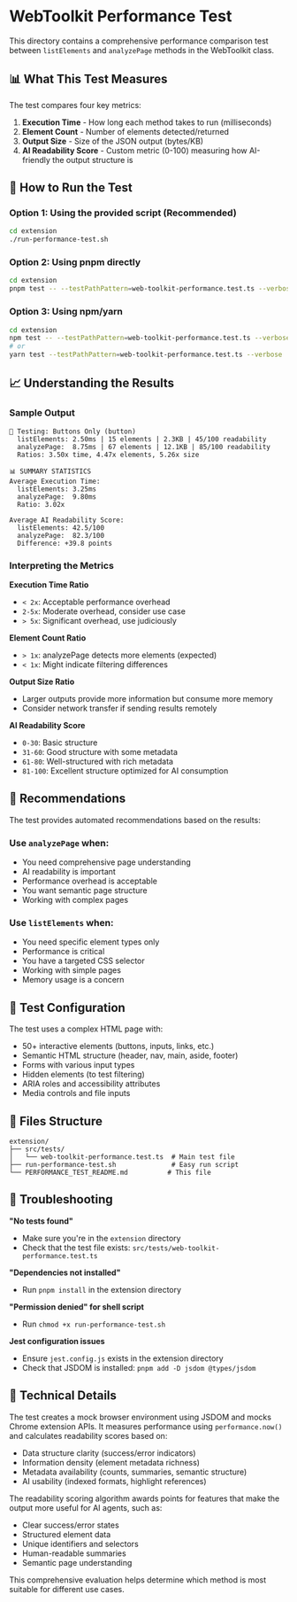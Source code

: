 # WebToolkit Performance Test

This directory contains a comprehensive performance comparison test between `listElements` and `analyzePage` methods in the WebToolkit class.

## 📊 What This Test Measures

The test compares four key metrics:

1. **Execution Time** - How long each method takes to run (milliseconds)
2. **Element Count** - Number of elements detected/returned
3. **Output Size** - Size of the JSON output (bytes/KB)
4. **AI Readability Score** - Custom metric (0-100) measuring how AI-friendly the output structure is

## 🚀 How to Run the Test

### Option 1: Using the provided script (Recommended)

```bash
cd extension
./run-performance-test.sh
```

### Option 2: Using pnpm directly

```bash
cd extension
pnpm test -- --testPathPattern=web-toolkit-performance.test.ts --verbose
```

### Option 3: Using npm/yarn

```bash
cd extension
npm test -- --testPathPattern=web-toolkit-performance.test.ts --verbose
# or
yarn test --testPathPattern=web-toolkit-performance.test.ts --verbose
```

## 📈 Understanding the Results

### Sample Output

```
🧪 Testing: Buttons Only (button)
  listElements: 2.50ms | 15 elements | 2.3KB | 45/100 readability
  analyzePage:  8.75ms | 67 elements | 12.1KB | 85/100 readability
  Ratios: 3.50x time, 4.47x elements, 5.26x size

📊 SUMMARY STATISTICS
Average Execution Time:
  listElements: 3.25ms
  analyzePage:  9.80ms
  Ratio: 3.02x

Average AI Readability Score:
  listElements: 42.5/100
  analyzePage:  82.3/100
  Difference: +39.8 points
```

### Interpreting the Metrics

**Execution Time Ratio**

- `< 2x`: Acceptable performance overhead
- `2-5x`: Moderate overhead, consider use case
- `> 5x`: Significant overhead, use judiciously

**Element Count Ratio**

- `> 1x`: analyzePage detects more elements (expected)
- `< 1x`: Might indicate filtering differences

**Output Size Ratio**

- Larger outputs provide more information but consume more memory
- Consider network transfer if sending results remotely

**AI Readability Score**

- `0-30`: Basic structure
- `31-60`: Good structure with some metadata
- `61-80`: Well-structured with rich metadata
- `81-100`: Excellent structure optimized for AI consumption

## 🎯 Recommendations

The test provides automated recommendations based on the results:

### Use `analyzePage` when:

- You need comprehensive page understanding
- AI readability is important
- Performance overhead is acceptable
- You want semantic page structure
- Working with complex pages

### Use `listElements` when:

- You need specific element types only
- Performance is critical
- You have a targeted CSS selector
- Working with simple pages
- Memory usage is a concern

## 🔧 Test Configuration

The test uses a complex HTML page with:

- 50+ interactive elements (buttons, inputs, links, etc.)
- Semantic HTML structure (header, nav, main, aside, footer)
- Forms with various input types
- Hidden elements (to test filtering)
- ARIA roles and accessibility attributes
- Media controls and file inputs

## 📁 Files Structure

```
extension/
├── src/tests/
│   └── web-toolkit-performance.test.ts  # Main test file
├── run-performance-test.sh              # Easy run script
└── PERFORMANCE_TEST_README.md          # This file
```

## 🐛 Troubleshooting

**"No tests found"**

- Make sure you're in the `extension` directory
- Check that the test file exists: `src/tests/web-toolkit-performance.test.ts`

**"Dependencies not installed"**

- Run `pnpm install` in the extension directory

**"Permission denied" for shell script**

- Run `chmod +x run-performance-test.sh`

**Jest configuration issues**

- Ensure `jest.config.js` exists in the extension directory
- Check that JSDOM is installed: `pnpm add -D jsdom @types/jsdom`

## 🔬 Technical Details

The test creates a mock browser environment using JSDOM and mocks Chrome extension APIs. It measures performance using `performance.now()` and calculates readability scores based on:

- Data structure clarity (success/error indicators)
- Information density (element metadata richness)
- Metadata availability (counts, summaries, semantic structure)
- AI usability (indexed formats, highlight references)

The readability scoring algorithm awards points for features that make the output more useful for AI agents, such as:

- Clear success/error states
- Structured element data
- Unique identifiers and selectors
- Human-readable summaries
- Semantic page understanding

This comprehensive evaluation helps determine which method is most suitable for different use cases.
